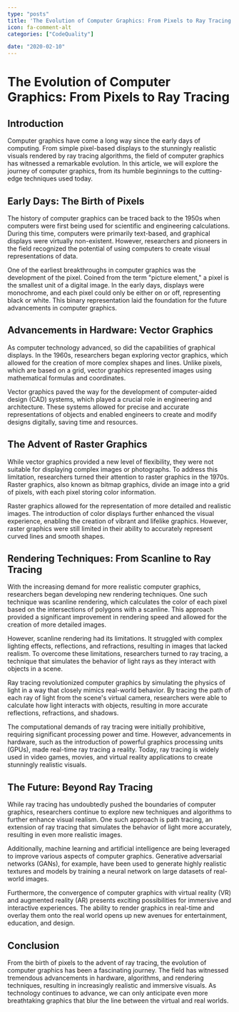```yaml
---
type: "posts"
title: 'The Evolution of Computer Graphics: From Pixels to Ray Tracing'
icon: fa-comment-alt
categories: ["CodeQuality"]

date: "2020-02-10"
---
```




# The Evolution of Computer Graphics: From Pixels to Ray Tracing

## Introduction

Computer graphics have come a long way since the early days of computing. From simple pixel-based displays to the stunningly realistic visuals rendered by ray tracing algorithms, the field of computer graphics has witnessed a remarkable evolution. In this article, we will explore the journey of computer graphics, from its humble beginnings to the cutting-edge techniques used today.

## Early Days: The Birth of Pixels

The history of computer graphics can be traced back to the 1950s when computers were first being used for scientific and engineering calculations. During this time, computers were primarily text-based, and graphical displays were virtually non-existent. However, researchers and pioneers in the field recognized the potential of using computers to create visual representations of data.

One of the earliest breakthroughs in computer graphics was the development of the pixel. Coined from the term "picture element," a pixel is the smallest unit of a digital image. In the early days, displays were monochrome, and each pixel could only be either on or off, representing black or white. This binary representation laid the foundation for the future advancements in computer graphics.

## Advancements in Hardware: Vector Graphics

As computer technology advanced, so did the capabilities of graphical displays. In the 1960s, researchers began exploring vector graphics, which allowed for the creation of more complex shapes and lines. Unlike pixels, which are based on a grid, vector graphics represented images using mathematical formulas and coordinates.

Vector graphics paved the way for the development of computer-aided design (CAD) systems, which played a crucial role in engineering and architecture. These systems allowed for precise and accurate representations of objects and enabled engineers to create and modify designs digitally, saving time and resources.

## The Advent of Raster Graphics

While vector graphics provided a new level of flexibility, they were not suitable for displaying complex images or photographs. To address this limitation, researchers turned their attention to raster graphics in the 1970s. Raster graphics, also known as bitmap graphics, divide an image into a grid of pixels, with each pixel storing color information.

Raster graphics allowed for the representation of more detailed and realistic images. The introduction of color displays further enhanced the visual experience, enabling the creation of vibrant and lifelike graphics. However, raster graphics were still limited in their ability to accurately represent curved lines and smooth shapes.

## Rendering Techniques: From Scanline to Ray Tracing

With the increasing demand for more realistic computer graphics, researchers began developing new rendering techniques. One such technique was scanline rendering, which calculates the color of each pixel based on the intersections of polygons with a scanline. This approach provided a significant improvement in rendering speed and allowed for the creation of more detailed images.

However, scanline rendering had its limitations. It struggled with complex lighting effects, reflections, and refractions, resulting in images that lacked realism. To overcome these limitations, researchers turned to ray tracing, a technique that simulates the behavior of light rays as they interact with objects in a scene.

Ray tracing revolutionized computer graphics by simulating the physics of light in a way that closely mimics real-world behavior. By tracing the path of each ray of light from the scene's virtual camera, researchers were able to calculate how light interacts with objects, resulting in more accurate reflections, refractions, and shadows.

The computational demands of ray tracing were initially prohibitive, requiring significant processing power and time. However, advancements in hardware, such as the introduction of powerful graphics processing units (GPUs), made real-time ray tracing a reality. Today, ray tracing is widely used in video games, movies, and virtual reality applications to create stunningly realistic visuals.

## The Future: Beyond Ray Tracing

While ray tracing has undoubtedly pushed the boundaries of computer graphics, researchers continue to explore new techniques and algorithms to further enhance visual realism. One such approach is path tracing, an extension of ray tracing that simulates the behavior of light more accurately, resulting in even more realistic images.

Additionally, machine learning and artificial intelligence are being leveraged to improve various aspects of computer graphics. Generative adversarial networks (GANs), for example, have been used to generate highly realistic textures and models by training a neural network on large datasets of real-world images.

Furthermore, the convergence of computer graphics with virtual reality (VR) and augmented reality (AR) presents exciting possibilities for immersive and interactive experiences. The ability to render graphics in real-time and overlay them onto the real world opens up new avenues for entertainment, education, and design.

## Conclusion

From the birth of pixels to the advent of ray tracing, the evolution of computer graphics has been a fascinating journey. The field has witnessed tremendous advancements in hardware, algorithms, and rendering techniques, resulting in increasingly realistic and immersive visuals. As technology continues to advance, we can only anticipate even more breathtaking graphics that blur the line between the virtual and real worlds.